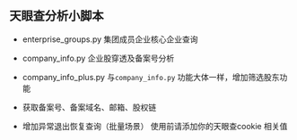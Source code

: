 ## 天眼查分析小脚本
- enterprise_groups.py  集团成员企业核心企业查询
- company_info.py 企业股穿透及备案号分析
- company_info_plus.py  与`company_info.py` 功能大体一样，增加筛选股东功能 


- 获取备案号、备案域名、邮箱、股权链
- 增加异常退出恢复查询（批量场景）
使用前请添加你的天眼查cookie 相关值
